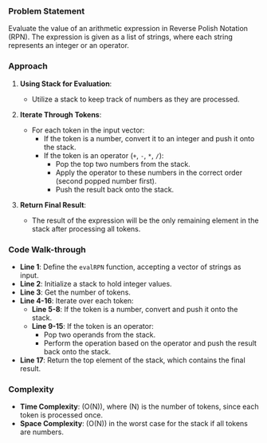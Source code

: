 ### Problem Statement
Evaluate the value of an arithmetic expression in Reverse Polish Notation (RPN). The expression is given as a list of strings, where each string represents an integer or an operator.

### Approach
1. **Using Stack for Evaluation**:
   - Utilize a stack to keep track of numbers as they are processed.

2. **Iterate Through Tokens**:
   - For each token in the input vector:
     - If the token is a number, convert it to an integer and push it onto the stack.
     - If the token is an operator (`+`, `-`, `*`, `/`):
       - Pop the top two numbers from the stack.
       - Apply the operator to these numbers in the correct order (second popped number first).
       - Push the result back onto the stack.

3. **Return Final Result**:
   - The result of the expression will be the only remaining element in the stack after processing all tokens.

### Code Walk-through
- **Line 1**: Define the `evalRPN` function, accepting a vector of strings as input.
- **Line 2**: Initialize a stack to hold integer values.
- **Line 3**: Get the number of tokens.
- **Line 4-16**: Iterate over each token:
  - **Line 5-8**: If the token is a number, convert and push it onto the stack.
  - **Line 9-15**: If the token is an operator:
    - Pop two operands from the stack.
    - Perform the operation based on the operator and push the result back onto the stack.
- **Line 17**: Return the top element of the stack, which contains the final result.

### Complexity
- **Time Complexity**: \(O(N)\), where \(N\) is the number of tokens, since each token is processed once.
- **Space Complexity**: \(O(N)\) in the worst case for the stack if all tokens are numbers.
